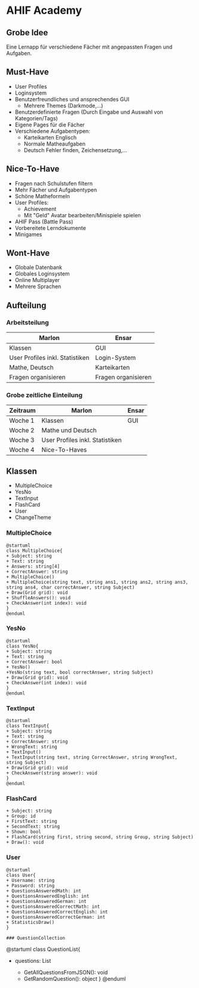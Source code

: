# AHIF Academy

## Grobe Idee

Eine Lernapp für verschiedene Fächer mit angepassten Fragen und Aufgaben.

## Must-Have


- User Profiles
- Loginsystem
- Benutzerfreundliches und ansprechendes GUI
  - Mehrere Themes (Darkmode,...)
- Benutzerdefinierte Fragen (Durch Eingabe und Auswahl von Kategorien/Tags)
- Eigene Pages für die Fächer
- Verschiedene Aufgabentypen:
  - Karteikarten Englisch
  - Normale Matheaufgaben
  - Deutsch Fehler finden, Zeichensetzung,...


## Nice-To-Have

- Fragen nach Schulstufen filtern
- Mehr Fächer und Aufgabentypen
- Schöne Matheformeln
- User Profiles:
  - Achievement
  - Mit "Geld" Avatar bearbeiten/Minispiele spielen
- AHIF Pass (Battle Pass)
- Vorbereitete Lerndokumente
- Minigames

## Wont-Have

- Globale Datenbank
- Globales Loginsystem
- Online Multiplayer
- Mehrere Sprachen

## Aufteilung

### Arbeitsteilung

| Marlon                          | Ensar               |
| ------------------------------- | ------------------- |
| Klassen                         | GUI                 |
| User Profiles inkl. Statistiken | Login-System        |
| Mathe, Deutsch                  | Karteikarten        |
| Fragen organisieren             | Fragen organisieren |

### Grobe zeitliche Einteilung

| Zeitraum | Marlon                          | Ensar |
| -------- | ------------------------------- | ----- |
| Woche 1  | Klassen                         | GUI   |
| Woche 2  | Mathe und Deutsch               |       |
| Woche 3  | User Profiles inkl. Statistiken |       |
| Woche 4  | Nice-To-Haves                   |       |

## Klassen

- MultipleChoice
- YesNo 
- TextInput
- FlashCard
- User
- ChangeTheme

### MultipleChoice

```
@startuml
class MultipleChoice{
+ Subject: string
+ Text: string
+ Answers: string[4]
+ CorrectAnswer: string
+ MultipleChoice()
+ MultipleChoice(string text, string ans1, string ans2, string ans3, string ans4, char correctAnswer, string Subject)
+ Draw(Grid grid): void
+ ShuffleAnswers(): void
+ CheckAnswer(int index): void
}
@enduml
```

### YesNo

```
@startuml
class YesNo{
+ Subject: string
+ Text: string
+ CorrectAnswer: bool
+ YesNo()
+YesNo(string text, bool correctAnswer, string Subject)
+ Draw(Grid grid): void
+ CheckAnswer(int index): void
}
@enduml
```

### TextInput

```
@startuml
class TextInput{
+ Subject: string
+ Text: string
+ CorrectAnswer: string
+ WrongText: string
+ TextInput()
+ TextInput(string text, string CorrectAnswer, string WrongText, string Subject)
+ Draw(Grid grid): void
+ CheckAnswer(string answer): void
}
@enduml
```

### FlashCard

```
+ Subject: string
+ Group: id
+ FirstText: string
+ SecondText: string
+ Shown: bool
+ FlashCard(string first, string second, string Group, string Subject)
+ Draw(): void
```

### User

```
@startuml
class User{
+ Username: string
+ Password: string
+ QuestionsAnsweredMath: int
+ QuestionsAnsweredEnglish: int
+ QuestionsAnsweredGerman: int
+ QuestionsAnsweredCorrectMath: int
+ QuestionsAnsweredCorrectEnglish: int
+ QuestionsAnsweredCorrectGerman: int
+ StatisticsDraw()
}

### QuestionCollection
```
@startuml
class QuestionList{
- questions: List<Object>
+ GetAllQuestionsFromJSON(): void
+ GetRandomQuestion(): object
}
@enduml
```

